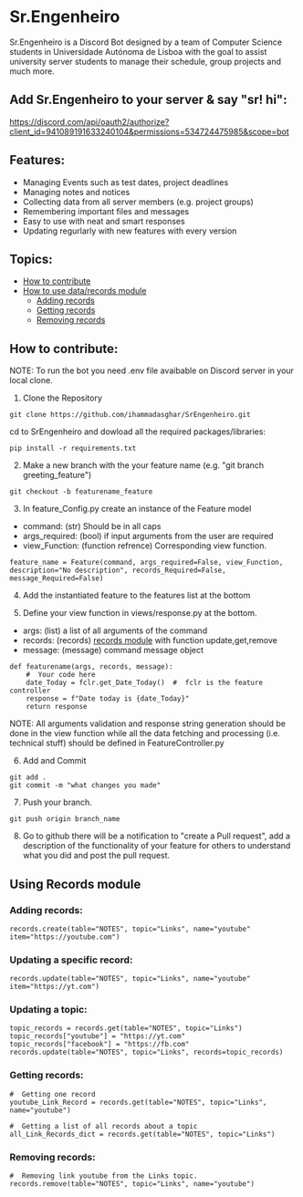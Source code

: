 # Sr.Engenheiro
Sr.Engenheiro is a Discord Bot designed by a team of Computer Science students in Universidade Autónoma de Lisboa with the goal to assist university server students to manage their schedule, group projects and much more.

## Add Sr.Engenheiro to your server & say "sr! hi": 
https://discord.com/api/oauth2/authorize?client_id=941089191633240104&permissions=534724475985&scope=bot

## Features:
- Managing Events such as test dates, project deadlines
- Managing notes and notices
- Collecting data from all server members (e.g. project groups)
- Remembering important files and messages
- Easy to use with neat and smart responses
- Updating regurlarly with new features with every version

## Topics:
- [How to contribute](#How-to-contribute)
- [How to use data/records module](#Using-Records-module)
    - [Adding records](#Adding-records:)
    - [Getting records](#Getting-records:)
    - [Removing records](#Removing-records:)

## How to contribute:
NOTE: To run the bot you need .env file avaibable on Discord server in your local clone.

1. Clone the Repository
```
git clone https://github.com/ihammadasghar/SrEngenheiro.git
```
cd to SrEngenheiro and dowload all the required packages/libraries:
```
pip install -r requirements.txt
```

2. Make a new branch with the your feature name (e.g. "git branch greeting_feature")
```
git checkout -b featurename_feature
```

3. In feature_Config.py create an instance of the Feature model
- command: (str) Should be in all caps
- args_required: (bool) if input arguments from the user are required
- view_Function: (function refrence) Corresponding view function.
```
feature_name = Feature(command, args_required=False, view_Function, description="No description", records_Required=False, message_Required=False)
```

4. Add the instantiated feature to the features list at the bottom

5. Define your view function in views/response.py at the bottom.
- args: (list) a list of all arguments of the command
- records: (records) [records module](#Using-Records-module) with function update,get,remove
- message: (message) command message object
```
def featurename(args, records, message):
    #  Your code here
    date_Today = fclr.get_Date_Today()  #  fclr is the feature controller
    response = f"Date today is {date_Today}"
    return response
```
NOTE: All arguments validation and response string generation should be done in the view function while all the data fetching and processing (i.e. technical stuff) should be defined in FeatureController.py
 
6. Add and Commit
```
git add .
git commit -m "what changes you made"
```

7. Push your branch.
```
git push origin branch_name
```

8. Go to github there will be a notification to "create a Pull request", add a description of the functionality of your feature for others to understand what you did and post the pull request.

## Using Records module
### Adding records:
```
records.create(table="NOTES", topic="Links", name="youtube" item="https://youtube.com")
```
### Updating a specific record:
```
records.update(table="NOTES", topic="Links", name="youtube" item="https://yt.com")
```
### Updating a topic:
```
topic_records = records.get(table="NOTES", topic="Links")
topic_records["youtube"] = "https://yt.com"
topic_records["facebook"] = "https://fb.com"
records.update(table="NOTES", topic="Links", records=topic_records)
```

### Getting records:
```
#  Getting one record
youtube_Link_Record = records.get(table="NOTES", topic="Links", name="youtube")

#  Getting a list of all records about a topic
all_Link_Records_dict = records.get(table="NOTES", topic="Links")
```

### Removing records:
```
#  Removing link youtube from the Links topic.
records.remove(table="NOTES", topic="Links", name="youtube")

```
